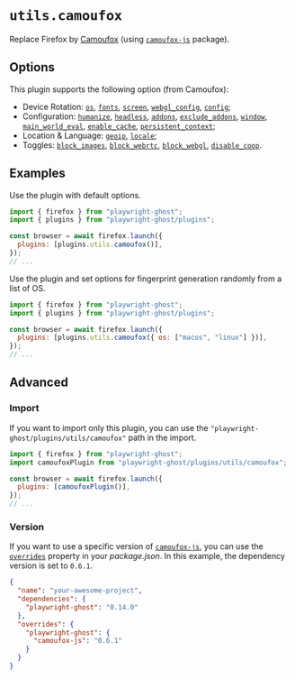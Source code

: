 # `utils.camoufox`

Replace Firefox by [Camoufox](https://camoufox.com/) (using
[`camoufox-js`](https://www.npmjs.com/package/camoufox-js) package).

## Options

This plugin supports the following option (from Camoufox):

- Device Rotation: [`os`](https://camoufox.com/python/usage/#os),
  [`fonts`](https://camoufox.com/python/usage/#fonts),
  [`screen`](https://camoufox.com/python/usage/#screen),
  [`webgl_config`](https://camoufox.com/python/usage/#webgl_config),
  [`config`](https://camoufox.com/python/usage/#config);
- Configuration: [`humanize`](https://camoufox.com/python/usage/#humanize),
  [`headless`](https://camoufox.com/python/usage/#headless),
  [`addons`](https://camoufox.com/python/usage/#addons),
  [`exclude_addons`](https://camoufox.com/python/usage/#exclude_addons),
  [`window`](https://camoufox.com/python/usage/#window),
  [`main_world_eval`](https://camoufox.com/python/usage/#main_world_eval),
  [`enable_cache`](https://camoufox.com/python/usage/#enable_cache),
  [`persistent_context`](https://camoufox.com/python/usage/#persistent_context);
- Location & Language: [`geoip`](https://camoufox.com/python/usage/#geoip),
  [`locale`](https://camoufox.com/python/usage/#locale);
- Toggles: [`block_images`](https://camoufox.com/python/usage/#block_images),
  [`block_webrtc`](https://camoufox.com/python/usage/#block_webrtc),
  [`block_webgl`](https://camoufox.com/python/usage/#block_webgl),
  [`disable_coop`](https://camoufox.com/python/usage/#disble_coop).

## Examples

Use the plugin with default options.

```javascript
import { firefox } from "playwright-ghost";
import { plugins } from "playwright-ghost/plugins";

const browser = await firefox.launch({
  plugins: [plugins.utils.camoufox()],
});
// ...
```

Use the plugin and set options for fingerprint generation randomly from a list
of OS.

```javascript
import { firefox } from "playwright-ghost";
import { plugins } from "playwright-ghost/plugins";

const browser = await firefox.launch({
  plugins: [plugins.utils.camoufox({ os: ["macos", "linux"] })],
});
// ...
```

## Advanced

### Import

If you want to import only this plugin, you can use the
`"playwright-ghost/plugins/utils/camoufox"` path in the import.

```javascript
import { firefox } from "playwright-ghost";
import camoufoxPlugin from "playwright-ghost/plugins/utils/camoufox";

const browser = await firefox.launch({
  plugins: [camoufoxPlugin()],
});
// ...
```

### Version

If you want to use a specific version of
[`camoufox-js`](https://www.npmjs.com/package/camoufox-js), you can use the
[`overrides`](https://docs.npmjs.com/cli/v11/configuring-npm/package-json#overrides)
property in your _package.json_. In this example, the dependency version is set
to `0.6.1`.

```json
{
  "name": "your-awesome-project",
  "dependencies": {
    "playwright-ghost": "0.14.0"
  },
  "overrides": {
    "playwright-ghost": {
      "camoufox-js": "0.6.1"
    }
  }
}
```
